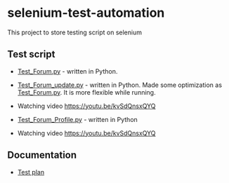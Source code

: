 # selenium-test-automation

This project to store testing script on selenium 

## Test script
- [Test_Forum.py](src/Test_Forum.py) - written in Python. 
- [Test_Forum_update.py](src/Test_Forum_update.py) - written in Python. Made some optimization as [Test_Forum.py](src/Test_Forum.py). It is more flexible while running. 
- Watching video https://youtu.be/kvSdQnsxQYQ

- [Test_Forum_Profile.py](src/Test_Forum_Profile.py) - written in Python
- Watching video https://youtu.be/kvSdQnsxQYQ

## Documentation
- [Test plan](doc/TestPlan.md)
